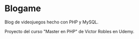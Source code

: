 # Blogame
Blog de videojuegos hecho con PHP y MySQL.

Proyecto del curso "Master en PHP" de Victor Robles en Udemy.
